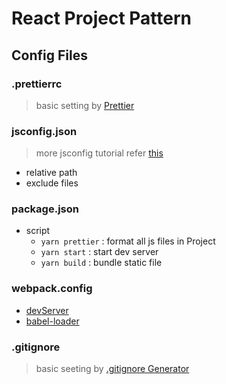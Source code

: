 # React Project Pattern

## Config Files

### .prettierrc
> basic setting by [Prettier](https://prettier.io/docs/en/configuration.html) 

### jsconfig.json
> more jsconfig tutorial refer [this](https://zhuanlan.zhihu.com/p/55644953)

- relative path
- exclude files


### package.json

- script 
  - `yarn prettier` : format all js files in Project
  - `yarn start` : start dev server
  - `yarn build` : bundle static file

### webpack.config

- [devServer](https://webpack.js.org/configuration/dev-server/)
- [babel-loader](https://babeljs.io/docs/en/babel-preset-react)
  
### .gitignore
> basic seeting by [.gitignore Generator](https://marketplace.visualstudio.com/items?itemName=piotrpalarz.vscode-gitignore-generator)